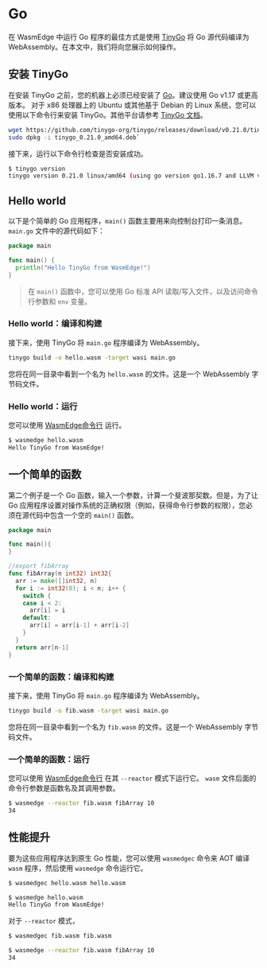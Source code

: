 # Go

在 WasmEdge 中运行 Go 程序的最佳方式是使用 [TinyGo](https://tinygo.org/) 将 Go 源代码编译为 WebAssembly。在本文中，我们将向您展示如何操作。

## 安装 TinyGo

在安装 TinyGo 之前，您的机器上必须已经安装了 [Go](https://go.dev/doc/install)。建议使用 Go v1.17 或更高版本。
对于 x86 处理器上的 Ubuntu 或其他基于 Debian 的 Linux 系统，您可以使用以下命令行来安装 TinyGo。其他平台请参考 [TinyGo 文档](https://tinygo.org/getting-started/install/)。

```bash
wget https://github.com/tinygo-org/tinygo/releases/download/v0.21.0/tinygo_0.21.0_amd64.deb
sudo dpkg -i tinygo_0.21.0_amd64.deb`
```

接下来，运行以下命令行检查是否安装成功。

```bash
$ tinygo version
tinygo version 0.21.0 linux/amd64 (using go version go1.16.7 and LLVM version 11.0.0)
```

## Hello world

以下是个简单的 Go 应用程序，`main()` 函数主要用来向控制台打印一条消息。
`main.go` 文件中的源代码如下：

```go
package main

func main() {
  println("Hello TinyGo from WasmEdge!")
}
```

> 在 `main()` 函数中，您可以使用 Go 标准 API 读取/写入文件，以及访问命令行参数和 `env` 变量。

### Hello world：编译和构建

接下来，使用 TinyGo 将 `main.go` 程序编译为 WebAssembly。

```bash
tinygo build -o hello.wasm -target wasi main.go
```

您将在同一目录中看到一个名为 `hello.wasm` 的文件。这是一个 WebAssembly 字节码文件。

### Hello world：运行

您可以使用 [WasmEdge命令行](../start/cli.md) 运行。

```bash
$ wasmedge hello.wasm
Hello TinyGo from WasmEdge!
```

## 一个简单的函数

第二个例子是一个 Go 函数，输入一个参数，计算一个斐波那契数。但是，为了让 Go 应用程序设置对操作系统的正确权限（例如，获得命令行参数的权限），您必须在源代码中包含一个空的 `main()` 函数。

```go
package main

func main(){
}

//export fibArray
func fibArray(n int32) int32{
  arr := make([]int32, n)
  for i := int32(0); i < n; i++ {
    switch {
    case i < 2:
      arr[i] = i
    default:
      arr[i] = arr[i-1] + arr[i-2]
    }
  }
  return arr[n-1]
}
```

### 一个简单的函数：编译和构建

接下来，使用 TinyGo 将 `main.go` 程序编译为 WebAssembly。

```bash
tinygo build -o fib.wasm -target wasi main.go
```

您将在同一目录中看到一个名为 `fib.wasm` 的文件。这是一个 WebAssembly 字节码文件。

### 一个简单的函数：运行

您可以使用 [WasmEdge命令行](../start/cli.md) 在其 `--reactor` 模式下运行它。
`wasm` 文件后面的命令行参数是函数名及其调用参数。

```bash
$ wasmedge --reactor fib.wasm fibArray 10
34
```

## 性能提升

要为这些应用程序达到原生 Go 性能，您可以使用 `wasmedgec` 命令来 AOT 编译 `wasm` 程序，然后使用 `wasmedge` 命令运行它。

```bash
$ wasmedgec hello.wasm hello.wasm

$ wasmedge hello.wasm
Hello TinyGo from WasmEdge!
```

对于 `--reactor` 模式，

```bash
$ wasmedgec fib.wasm fib.wasm

$ wasmedge --reactor fib.wasm fibArray 10
34
```
